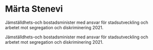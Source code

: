 # Märta Stenevi

Jämställdhets-och bostadsminister med ansvar för stadsutveckling och arbetet mot segregation och diskriminering 2021.

Jämställdhets-och bostadsminister med ansvar för stadsutveckling och arbetet mot segregation och diskriminering 2021.
